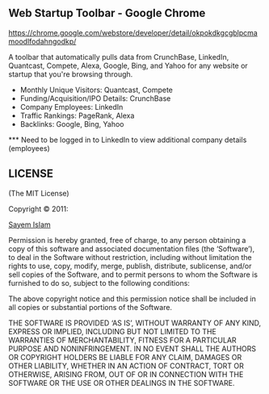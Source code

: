 Web Startup Toolbar - Google Chrome
-----------------------------------

https://chrome.google.com/webstore/developer/detail/okpokdkgcgblpcmamoodlfodahngodkp/

A toolbar that automatically pulls data from CrunchBase, LinkedIn, Quantcast, Compete, Alexa, Google, Bing, and Yahoo for any website or startup that you're browsing through.

- Monthly Unique Visitors: Quantcast, Compete
- Funding/Acquisition/IPO Details: CrunchBase
- Company Employees: LinkedIn
- Traffic Rankings: PageRank, Alexa
- Backlinks: Google, Bing, Yahoo

*** Need to be logged in to LinkedIn to view additional company details (employees)


LICENSE
-------

(The MIT License)

Copyright © 2011:

[Sayem Islam](http://sayemislam.com)

Permission is hereby granted, free of charge, to any person obtaining
a copy of this software and associated documentation files (the
‘Software’), to deal in the Software without restriction, including
without limitation the rights to use, copy, modify, merge, publish,
distribute, sublicense, and/or sell copies of the Software, and to
permit persons to whom the Software is furnished to do so, subject to
the following conditions:

The above copyright notice and this permission notice shall be
included in all copies or substantial portions of the Software.

THE SOFTWARE IS PROVIDED ‘AS IS’, WITHOUT WARRANTY OF ANY KIND,
EXPRESS OR IMPLIED, INCLUDING BUT NOT LIMITED TO THE WARRANTIES OF
MERCHANTABILITY, FITNESS FOR A PARTICULAR PURPOSE AND NONINFRINGEMENT.
IN NO EVENT SHALL THE AUTHORS OR COPYRIGHT HOLDERS BE LIABLE FOR ANY
CLAIM, DAMAGES OR OTHER LIABILITY, WHETHER IN AN ACTION OF CONTRACT,
TORT OR OTHERWISE, ARISING FROM, OUT OF OR IN CONNECTION WITH THE
SOFTWARE OR THE USE OR OTHER DEALINGS IN THE SOFTWARE.